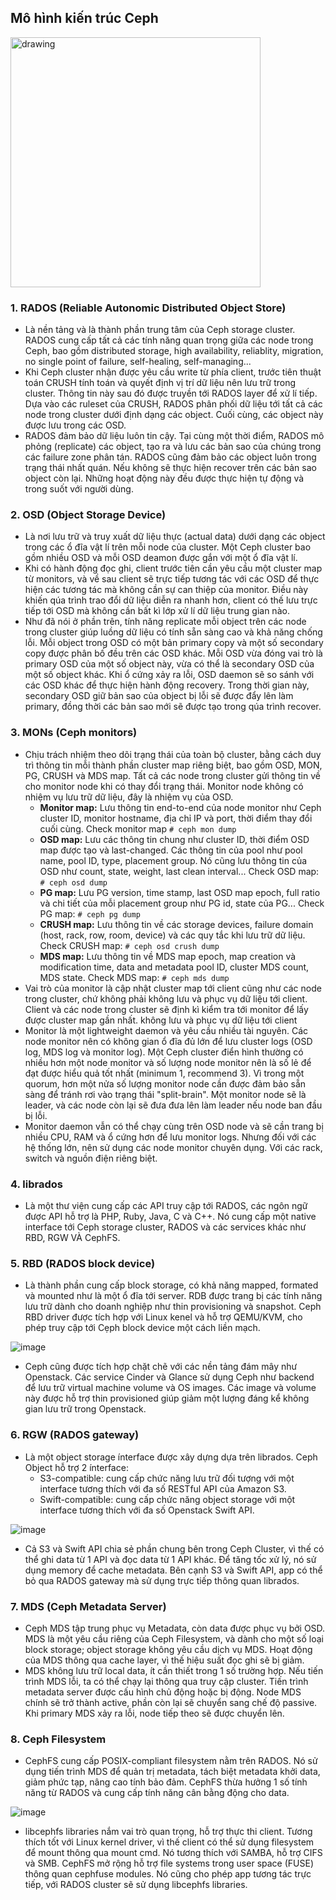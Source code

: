 ## Mô hình kiến trúc Ceph
<img src="https://user-images.githubusercontent.com/83684068/126732638-4d549bb7-c5ad-4d02-93a2-36adf1ecead4.png" alt="drawing" width="400"/>

### 1. RADOS (Reliable Autonomic Distributed Object Store)
- Là nền tảng và là thành phần trung tâm của Ceph storage cluster. RADOS cung cấp tất cả các tính năng quan trọng giữa các node trong Ceph, bao gồm distributed storage, high availability, reliablity, migration, no single point of failure, self-healing, self-managing...
- Khi Ceph cluster nhận được yêu cầu write từ phía client, trước tiên thuật toán CRUSH tính toán và quyết định vị trí dữ liệu nên lưu trữ trong cluster. Thông tin này sau đó được truyền tới RADOS layer để xử lí tiếp. Dựa vào các ruleset của CRUSH, RADOS phân phối dữ liệu tới tất cả các node trong cluster dưới định dạng các object. Cuối cùng, các object này được lưu trong các OSD.
- RADOS đảm bảo dữ liệu luôn tin cậy. Tại cùng một thời điểm, RADOS mô phỏng (replicate) các object, tạo ra và lưu các bản sao của chúng trong các failure zone phân tán. RADOS cũng đảm bảo các object luôn trong trạng thái nhất quán. Nếu không sẽ thực hiện recover trên các bản sao object còn lại. Những hoạt động này đều được thực hiện tự động và trong suốt với người dùng.

### 2. OSD (Object Storage Device)
- Là nơi lưu trữ và truy xuất dữ liệu thực (actual data) dưới dạng các object trong các ổ đĩa vật lí trên mỗi node của cluster. Một Ceph cluster bao gồm nhiều OSD và mỗi OSD deamon được gắn với một ổ đĩa vật lí.
- Khi có hành động đọc ghi, client trước tiên cần yêu cầu một cluster map từ monitors, và về sau client sẽ trực tiếp tương tác với các OSD để thực hiện các tương tác mà không cần sự can thiệp của monitor. Điều này khiến qúa trình trao đổi dữ liệu diễn ra nhanh hơn, client có thế lưu trực tiếp tới OSD mà không cần bất kì lớp xử lí dữ liệu trung gian nào. 
- Như đã nói ở phần trên, tính năng replicate mỗi object trên các node trong cluster giúp luồng dữ liệu có tính sẵn sàng cao và khả năng chống lỗi. Mỗi object trong OSD có một bản primary copy và một số secondary copy được phân bố đều trên các OSD khác. Mỗi OSD vừa đóng vai trò là primary OSD của một số object này, vừa có thể là secondary OSD của một số object khác. Khi ổ cứng xảy ra lỗi, OSD daemon sẽ so sánh với các OSD khác để thực hiện hành động recovery. Trong thời gian này, secondary OSD giữ bản sao của object bị lỗi sẽ được đẩy lên làm primary, đồng thời các bản sao mới sẽ được tạo trong qúa trình recover.

### 3. MONs (Ceph monitors)
- Chịu trách nhiệm theo dõi trạng thái của toàn bộ cluster, bằng cách duy trì thông tin mỗi thành phần cluster map riêng biệt, bao gồm OSD, MON, PG, CRUSH và MDS map. Tất cả các node trong cluster gửi thông tin về cho monitor node khi có thay đổi trạng thái. Monitor node không có nhiệm vụ lưu trữ dữ liệu, đây là nhiệm vụ của OSD.
    - **Monitor map:** Lưu thông tin end-to-end của node monitor như Ceph cluster ID, monitor hostname, địa chỉ IP và port, thời điểm thay đổi cuối cùng. Check monitor map `# ceph mon dump`
    - **OSD map:** Lưu các thông tin chung như cluster ID, thời điểm OSD map được tạo và last-changed. Các thông tin của pool như pool name, pool ID, type, placement group. Nó cũng lưu thông tin của OSD như count, state, weight, last clean interval... Check OSD map: `# ceph osd dump`
    - **PG map:** Lưu PG version, time stamp, last OSD map epoch, full ratio và chi tiết của mỗi placement group như PG id, state của PG... Check PG map: `# ceph pg dump` 
    - **CRUSH map:** Lưu thông tin về các storage devices, failure domain (host, rack, row, room, device) và các quy tắc khi lưu trữ dữ liệu. Check CRUSH map: `# ceph osd crush dump`
    - **MDS map:** Lưu thông tin về MDS map epoch, map creation và modification time, data and metadata pool ID, cluster MDS count, MDS state. Check MDS map: `# ceph mds dump`
- Vai trò của monitor là cập nhật cluster map tới client cũng như các node trong cluster, chứ không phải không lưu và phục vụ dữ liệu tới client. Client và các node trong cluster sẽ định kì kiểm tra tới monitor để lấy được cluster map gần nhất.  không lưu và phục vụ dữ liệu tới client
- Monitor là một lightweight daemon và yêu cầu nhiều tài nguyên. Các node monitor nên có không gian ổ đĩa đủ lớn để lưu cluster logs (OSD log, MDS log và monitor log). Một Ceph cluster điển hình thường có nhiều hơn một node monitor và số lượng node monitor nên là số lẻ để đạt được hiểu quả tốt nhất (minimum 1, recommend 3). Vì trong một quorum, hơn một nửa số lượng monitor node cần được đảm bảo sẵn sàng để tránh rơi vào trạng thái "split-brain". Một monitor node sẽ là leader, và các node còn lại sẽ đưa đưa lên làm leader nếu node ban đầu bị lỗi.
- Monitor daemon vẫn có thể chạy cùng trên OSD node và sẽ cần trang bị nhiều CPU, RAM và ổ cứng hơn để lưu monitor logs. Nhưng đối với các hệ thống lớn, nên sử dụng các node monitor chuyên dụng. Với các rack, switch và nguồn điện riêng biệt.

### 4. librados
- Là một thư viện cung cấp các API truy cập tới RADOS, các ngôn ngữ được API hỗ trợ là PHP, Ruby, Java, C và C++. Nó cung cấp một native interface tới Ceph storage cluster, RADOS và các services khác như RBD, RGW VÀ CephFS.

### 5. RBD (RADOS block device)
- Là thành phần cung cấp block storage, có khả năng mapped, formated và mounted như là một ổ đĩa tới server. RDB được trang bị các tính năng lưu trữ dành cho doanh nghiệp như thin provisioning và snapshot. Ceph RBD driver được tích hợp với Linux kenel và hỗ trợ QEMU/KVM, cho phép truy cập tới Cẹph block device một cách liền mạch.

![image](https://user-images.githubusercontent.com/83684068/126738607-97e40bb2-2c39-4ac8-a852-c26f254a4030.png)

- Ceph cũng được tích hợp chặt chẽ với các nền tảng đám mây như Openstack. Các service Cinder và Glance sử dụng Ceph như backend để lưu trữ virtual machine volume và OS images. Các image và volume này được hỗ trợ thin provisioned giúp giảm một lượng đáng kể không gian lưu trữ trong Openstack.

### 6. RGW (RADOS gateway)
- Là một object storage ínterface được xây dựng dựa trên librados. Ceph Object hỗ trợ 2 ínterface:
  - S3-compatible: cung cấp chức năng lưu trữ đối tượng với một interface tương thích với đa số RESTful API của Amazon S3.
  - Swift-compatible: cung cấp chức năng object storage với một interface tương thích với đa số Openstack Swift API.

![image](https://user-images.githubusercontent.com/83684068/126739026-024aff26-ab6e-4139-9b85-a64c248fdbb0.png)

- Cả S3 và Swift API chia sẻ phần chung bên trong Ceph Cluster, vì thế có thể ghi data từ 1 API và đọc data từ 1 API khác. Để tăng tốc xử lý, nó sử dụng memory để cache metadata. Bên cạnh S3 và Swift API, app có thể bỏ qua RADOS gateway mà sử dụng trực tiếp thông quan librados.

### 7. MDS (Ceph Metadata Server)
- Ceph MDS tập trung phục vụ Metadata, còn data được phục vụ bởi OSD. MDS là một yêu cầu riêng của Ceph Filesystem, và dành cho một số loại block storage; object storage không yêu cầu dịch vụ MDS. Hoạt động của MDS thông qua cache layer, vì thế hiệu suất đọc ghi sẽ bị giảm.
- MDS không lưu trữ local data, ít cần thiết trong 1 số trường hợp. Nếu tiến trình MDS lỗi, ta có thể chạy lại thông qua truy cập cluster. Tiến trình metadata server được cấu hình chủ động hoặc bị động. Node MDS chính sẽ trở thành active, phần còn lại sẽ chuyển sang chế độ passive. Khi primary MDS xảy ra lỗi, node tiếp theo sẽ được chuyển lên.

### 8. Ceph Filesystem
- CephFS cung cấp POSIX-compliant filesystem nằm trên RADOS. Nó sử dụng tiến trình MDS để quản trị metadata, tách biệt metadata khởi data, giảm phức tạp, nâng cao tính bảo đảm. CephFS thừa hưởng 1 số tính năng từ RADOS và cung cấp tính năng cân bằng động cho data.

![image](https://github.com/lacoski/khoa-luan/blob/master/Ceph/PIC/ceph-arch-4.png)

- libcephfs libraries nắm vai trò quan trọng, hỗ trợ thực thi client. Tương thích tốt với Linux kernel driver, vì thế client có thể sử dụng filesystem để mount thông qua mount cmd. Nó tương thích với SAMBA, hỗ trợ CIFS và SMB. CephFS mở rộng hỗ trợ file systems trong user space (FUSE) thông quan cephfuse modules. Nó cũng cho phép app tương tác trực tiếp, với RADOS cluster sẽ sử dụng libcephfs libraries.
